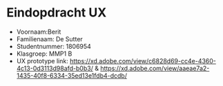 # Eindopdracht UX

- Voornaam:Berit 
- Familienaam: De Sutter 
- Studentnummer: 1806954
- Klasgroep: MMP1 B
- UX prototype link: https://xd.adobe.com/view/c6828d69-cc4e-4360-4c13-0d3113d98afd-b0b3/ &  https://xd.adobe.com/view/aaeae7a2-1435-40f8-6334-35ed13e1fdb4-dcdb/
